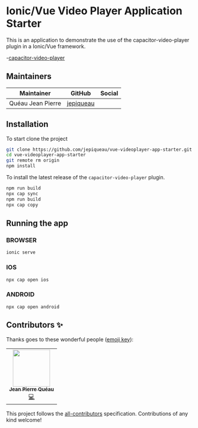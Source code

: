 # Ionic/Vue Video Player Application Starter
This is an application to demonstrate the use of the capacitor-video-player plugin in a Ionic/Vue framework.

 -[capacitor-video-player](https://www.npmjs.com/package/capacitor-video-player)


## Maintainers

| Maintainer        | GitHub                                    | Social |
| ----------------- | ----------------------------------------- | ------ |
| Quéau Jean Pierre | [jepiqueau](https://github.com/jepiqueau) |        |

## Installation

To start clone the project
```bash
git clone https://github.com/jepiqueau/vue-videoplayer-app-starter.git 
cd vue-videoplayer-app-starter
git remote rm origin
npm install
```

To install the latest release of the `capacitor-video-player` plugin.

```bash
npm run build
npx cap sync
npm run build
npx cap copy
```

## Running the app

### BROWSER

```
ionic serve
```

### IOS

```
npx cap open ios
```

### ANDROID

```
npx cap open android
```

## Contributors ✨

Thanks goes to these wonderful people ([emoji key](https://allcontributors.org/docs/en/emoji-key)):

<!-- ALL-CONTRIBUTORS-LIST:START - Do not remove or modify this section -->
<!-- prettier-ignore-start -->
<!-- markdownlint-disable -->
<table>
  <tr>
    <td align="center"><a href="https://github.com/jepiqueau"><img src="https://avatars3.githubusercontent.com/u/16580653?v=4" width="100px;" alt=""/><br /><sub><b>Jean Pierre Quéau</b></sub></a><br /><a href="https://github.com/jepiqueau/vue-videoplayer-app-starter/commits?author=jepiqueau" title="Code">💻</a></td>
  </tr>
</table>

<!-- markdownlint-enable -->
<!-- prettier-ignore-end -->

<!-- ALL-CONTRIBUTORS-LIST:END -->

This project follows the [all-contributors](https://github.com/all-contributors/all-contributors) specification. Contributions of any kind welcome!


